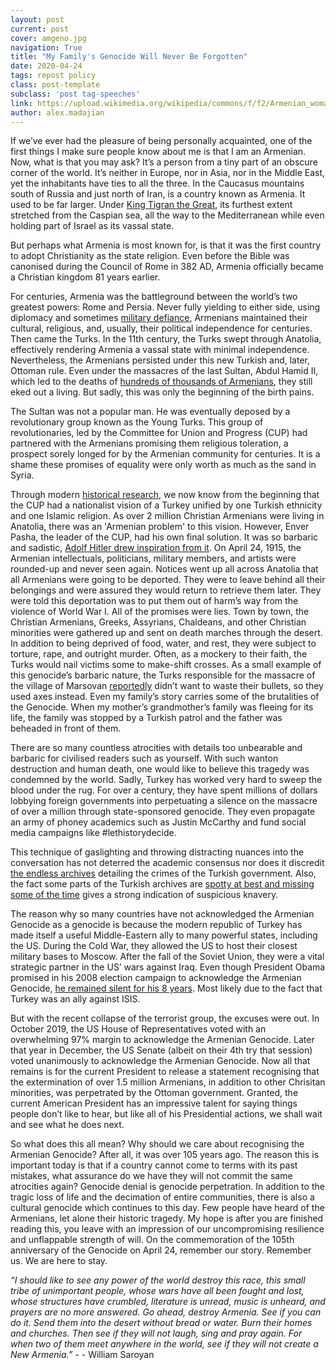```yaml
---
layout: post
current: post
cover: amgeno.jpg
navigation: True
title: "My Family's Genocide Will Never Be Forgotten"
date: 2020-04-24
tags: repost policy
class: post-template
subclass: 'post tag-speeches'
link: https://upload.wikimedia.org/wikipedia/commons/f/f2/Armenian_woman_kneeling_beside_dead_child_in_field.png
author: alex.madajian
---
```

If we’ve ever had the pleasure of being personally acquainted, one of the first things I make sure people know about me is that I am an Armenian. Now, what is that you may ask? It’s a person from a tiny part of an obscure corner of the world. It’s neither in Europe, nor in Asia, nor in the Middle East, yet the inhabitants have ties to all the three. In the Caucasus mountains south of Russia and just north of Iran, is a country known as Armenia. It used to be far larger. Under [King Tigran the Great](https://www.ancient.eu/Tigranes_the_Great/), its furthest extent stretched from the Caspian sea, all the way to the Mediterranean while even holding part of Israel as its vassal state.

But perhaps what Armenia is most known for, is that it was the first country to adopt Christianity as the state religion. Even before the Bible was canonised during the Council of Rome in 382 AD, Armenia officially became a Christian kingdom 81 years earlier.

  

For centuries, Armenia was the battleground between the world’s two greatest powers: Rome and Persia. Never fully yielding to either side, using diplomacy and sometimes [military defiance](https://www.youtube.com/watch?v=8d4FHivSplU), Armenians maintained their cultural, religious, and, usually, their political independence for centuries. Then came the Turks. In the 11th century, the Turks swept through Anatolia, effectively rendering Armenia a vassal state with minimal independence. Nevertheless, the Armenians persisted under this new Turkish and, later, Ottoman rule. Even under the massacres of the last Sultan, Abdul Hamid II, which led to the deaths of [hundreds of thousands of Armenians](https://www.armenian-genocide.org/hamidian.html), they still eked out a living. But sadly, this was only the beginning of the birth pains.

  

The Sultan was not a popular man. He was eventually deposed by a revolutionary group known as the Young Turks. This group of revolutionaries, led by the Committee for Union and Progress (CUP) had partnered with the Armenians promising them religious toleration, a prospect sorely longed for by the Armenian community for centuries. It is a shame these promises of equality were only worth as much as the sand in Syria.

  

Through modern [historical research](https://www.goodreads.com/book/show/383673.A_Shameful_Act), we now know from the beginning that the CUP had a nationalist vision of a Turkey unified by one Turkish ethnicity and one Islamic religion. As over 2 million Christian Armenians were living in Anatolia, there was an 'Armenian problem' to this vision. However, Enver Pasha, the leader of the CUP, had his own final solution. It was so barbaric and sadistic, [Adolf Hitler drew inspiration from it](https://www.meforum.org/3434/armenian-genocide-hitler). On April 24, 1915, the Armenian intellectuals, politicians, military members, and artists were rounded-up and never seen again. Notices went up all across Anatolia that all Armenians were going to be deported. They were to leave behind all their belongings and were assured they would return to retrieve them later. They were told this deportation was to put them out of harm’s way from the violence of World War I. All of the promises were lies. Town by town, the Christian Armenians, Greeks, Assyrians, Chaldeans, and other Christian minorities were gathered up and sent on death marches through the desert. In addition to being deprived of food, water, and rest, they were subject to torture, rape, and outright murder. Often, as a mockery to their faith, the Turks would nail victims some to make-shift crosses. As a small example of this genocide’s barbaric nature, the Turks responsible for the massacre of the village of Marsovan [reportedly](https://books.google.com/books?id=KeR9AAAAMAAJ&dq=) didn’t want to waste their bullets, so they used axes instead. Even my family’s story carries some of the brutalities of the Genocide. When my mother’s grandmother’s family was fleeing for its life, the family was stopped by a Turkish patrol and the father was beheaded in front of them.

  

There are so many countless atrocities with details too unbearable and barbaric for civilised readers such as yourself. With such wanton destruction and human death, one would like to believe this tragedy was condemned by the world. Sadly, Turkey has worked very hard to sweep the blood under the rug. For over a century, they have spent millions of dollars lobbying foreign governments into perpetuating a silence on the massacre of over a million through state-sponsored genocide. They even propagate an army of phoney academics such as Justin McCarthy and fund social media campaigns like #lethistorydecide.

This technique of gaslighting and throwing distracting nuances into the conversation has not deterred the academic consensus nor does it discredit [the endless archives](https://wordpress.clarku.edu/guerguerianarchive/) detailing the crimes of the Turkish government. Also, the fact some parts of the Turkish archives are [spotty at best and missing some of the time](http://asbarez.com/167394/how-turkey-destroyed-or-disposed-its-historical-archives-and-documents/) gives a strong indication of suspicious knavery.

  

The reason why so many countries have not acknowledged the Armenian Genocide as a genocide is because the modern republic of Turkey has made itself a useful Middle-Eastern ally to many powerful states, including the US. During the Cold War, they allowed the US to host their closest military bases to Moscow. After the fall of the Soviet Union, they were a vital strategic partner in the US’ wars against Iraq. Even though President Obama promised in his 2008 election campaign to acknowledge the Armenian Genocide, [he remained silent for his 8 years](https://www.politifact.com/truth-o-meter/promises/obameter/promise/511/recognize-armenian-genocide/). Most likely due to the fact that Turkey was an ally against ISIS.

But with the recent collapse of the terrorist group, the excuses were out. In October 2019, the US House of Representatives voted with an overwhelming 97% margin to acknowledge the Armenian Genocide. Later that year in December, the US Senate (albeit on their 4th try that session) voted unanimously to acknowledge the Armenian Genocide. Now all that remains is for the current President to release a statement recognising that the extermination of over 1.5 million Armenians, in addition to other Chrisitan minorities, was perpetrated by the Ottoman government. Granted, the current American President has an impressive talent for saying things people don’t like to hear, but like all of his Presidential actions, we shall wait and see what he does next.

  

So what does this all mean? Why should we care about recognising the Armenian Genocide? After all, it was over 105 years ago. The reason this is important today is that if a country cannot come to terms with its past mistakes, what assurance do we have they will not commit the same atrocities again? Genocide denial is genocide perpetration. In addition to the tragic loss of life and the decimation of entire communities, there is also a cultural genocide which continues to this day. Few people have heard of the Armenians, let alone their historic tragedy. My hope is after you are finished reading this, you leave with an impression of our uncompromising resilience and unflappable strength of will. On the commemoration of the 105th anniversary of the Genocide on April 24, remember our story. Remember us. We are here to stay.

  
*“I should like to see any power of the world destroy this race, this small tribe of unimportant people, whose wars have all been fought and lost, whose structures have crumbled, literature is unread, music is unheard, and prayers are no more answered. Go ahead, destroy Armenia. See if you can do it. Send them into the desert without bread or water. Burn their homes and churches. Then see if they will not laugh, sing and pray again. For when two of them meet anywhere in the world, see if they will not create a New Armenia.”* - -   William Saroyan
